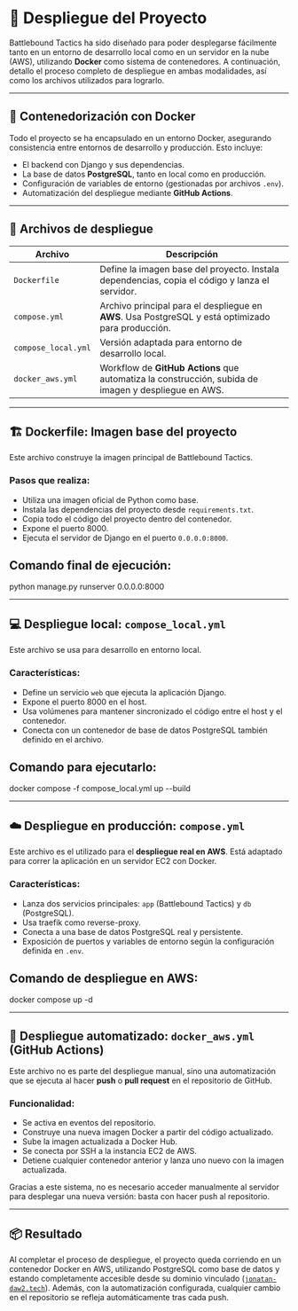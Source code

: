 # 🚀 Despliegue del Proyecto

Battlebound Tactics ha sido diseñado para poder desplegarse fácilmente tanto en un entorno de desarrollo local como en
un servidor en la nube (AWS), utilizando **Docker** como sistema de contenedores. A continuación, detallo el proceso
completo de despliegue en ambas modalidades, así como los archivos utilizados para lograrlo.

---

## 🐳 Contenedorización con Docker

Todo el proyecto se ha encapsulado en un entorno Docker, asegurando consistencia entre entornos de desarrollo y
producción. Esto incluye:

- El backend con Django y sus dependencias.
- La base de datos **PostgreSQL**, tanto en local como en producción.
- Configuración de variables de entorno (gestionadas por archivos `.env`).
- Automatización del despliegue mediante **GitHub Actions**.

---

## 📁 Archivos de despliegue

| Archivo             | Descripción                                                                                          |
|---------------------|------------------------------------------------------------------------------------------------------|
| `Dockerfile`        | Define la imagen base del proyecto. Instala dependencias, copia el código y lanza el servidor.       |
| `compose.yml`       | Archivo principal para el despliegue en **AWS**. Usa PostgreSQL y está optimizado para producción.   |
| `compose_local.yml` | Versión adaptada para entorno de desarrollo local.                                                   |
| `docker_aws.yml`    | Workflow de **GitHub Actions** que automatiza la construcción, subida de imagen y despliegue en AWS. |

---

## 🏗️ Dockerfile: Imagen base del proyecto

Este archivo construye la imagen principal de Battlebound Tactics.

### Pasos que realiza:

- Utiliza una imagen oficial de Python como base.
- Instala las dependencias del proyecto desde `requirements.txt`.
- Copia todo el código del proyecto dentro del contenedor.
- Expone el puerto 8000.
- Ejecuta el servidor de Django en el puerto `0.0.0.0:8000`.

## Comando final de ejecución:

python manage.py runserver 0.0.0.0:8000

---

## 💻 Despliegue local: `compose_local.yml`

Este archivo se usa para desarrollo en entorno local.

### Características:

- Define un servicio `web` que ejecuta la aplicación Django.
- Expone el puerto 8000 en el host.
- Usa volúmenes para mantener sincronizado el código entre el host y el contenedor.
- Conecta con un contenedor de base de datos PostgreSQL también definido en el archivo.

## Comando para ejecutarlo:

docker compose -f compose_local.yml up --build

---

## ☁️ Despliegue en producción: `compose.yml`

Este archivo es el utilizado para el **despliegue real en AWS**. Está adaptado para correr la aplicación en un servidor
EC2 con Docker.

### Características:

- Lanza dos servicios principales: `app` (Battlebound Tactics) y `db` (PostgreSQL).
- Usa traefik como reverse-proxy.
- Conecta a una base de datos PostgreSQL real y persistente.
- Exposición de puertos y variables de entorno según la configuración definida en `.env`.

## Comando de despliegue en AWS:

docker compose up -d

---

## 🤖 Despliegue automatizado: `docker_aws.yml` (GitHub Actions)

Este archivo no es parte del despliegue manual, sino una automatización que se ejecuta al hacer **push** o **pull
request** en el repositorio de GitHub.

### Funcionalidad:

- Se activa en eventos del repositorio.
- Construye una nueva imagen Docker a partir del código actualizado.
- Sube la imagen actualizada a Docker Hub.
- Se conecta por SSH a la instancia EC2 de AWS.
- Detiene cualquier contenedor anterior y lanza uno nuevo con la imagen actualizada.

Gracias a este sistema, no es necesario acceder manualmente al servidor para desplegar una nueva versión: basta con
hacer push al repositorio.

---

## 📦 Resultado

Al completar el proceso de despliegue, el proyecto queda corriendo en un contenedor Docker en AWS, utilizando PostgreSQL
como base de datos y estando completamente accesible desde su dominio vinculado ([`jonatan-daw2.tech`](https://jonatan-daw2.tech/)). Además, con la
automatización configurada, cualquier cambio en el repositorio se refleja automáticamente tras cada push.
